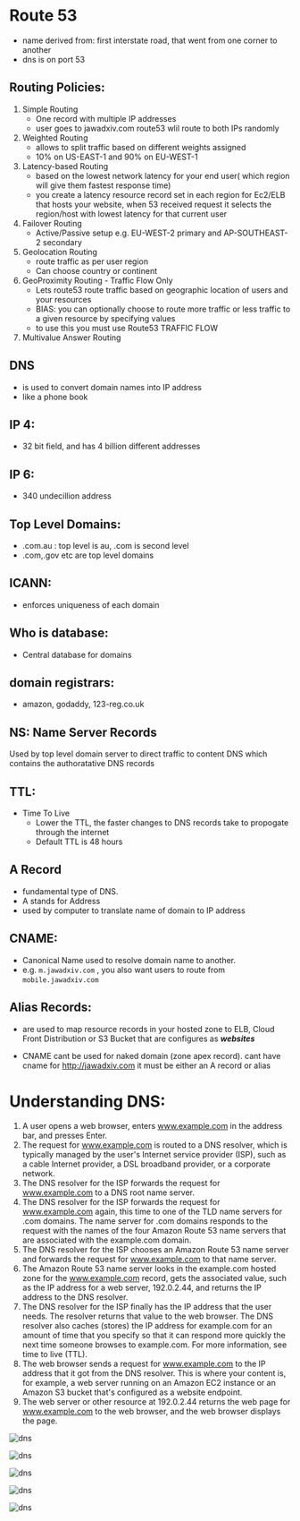 # Route 53 
  * name derived from: first interstate road, that went from one corner to another
  * dns is on port 53
  
## Routing Policies:
 1. Simple Routing
    * One record with multiple IP addresses
    * user goes to jawadxiv.com route53 wlil route to both IPs randomly
 2. Weighted Routing
    * allows to split traffic based on different weights assigned
    * 10% on US-EAST-1 and 90% on EU-WEST-1
 3. Latency-based Routing
    * based on the lowest network latency for your end user( which region will give them fastest response time)
    * you create a latency resource record set in each region for Ec2/ELB that hosts your website, when 53 received request it selects the region/host with lowest latency for that current user
 4. Failover Routing
    * Active/Passive setup e.g. EU-WEST-2 primary and AP-SOUTHEAST-2 secondary
 5. Geolocation Routing
    * route traffic as per user region
    * Can choose country or continent
 6. GeoProximity Routing - Traffic Flow Only
    * Lets route53 route traffic based on geographic location of users and your resources
    * BIAS: you can optionally choose to route more traffic or less traffic to a given resource by specifying values
    * to use this you must use Route53 TRAFFIC FLOW
 7. Multivalue Answer Routing
 
## DNS 
  * is used to convert domain names into IP address
  * like a phone book

## IP 4:
  * 32 bit field, and has 4 billion different addresses

## IP 6:
  * 340 undecillion address

## Top Level Domains:
  * .com.au : top level is au, .com is second level
  * .com,.gov etc are top level domains
  
## ICANN:
  * enforces uniqueness of each domain

## Who is database:
  * Central database for domains
 
## domain registrars:
  * amazon, godaddy, 123-reg.co.uk
  
## NS: Name Server Records
  Used by top level domain server to direct traffic to content DNS which contains the authoratative DNS records
  
## TTL:
 * Time To Live
   * Lower the TTL, the faster changes to DNS records take to propogate through the internet
   * Default TTL is 48 hours

## A Record
 * fundamental type of DNS.
 * A stands for Address
 * used by computer to translate name of domain to IP address

## CNAME:
* Canonical Name used to resolve domain name to another.
* e.g. `m.jawadxiv.com` , you also want users to route from `mobile.jawadxiv.com`

## Alias Records:
* are used to map resource records in your hosted zone to ELB, Cloud Front Distribution or S3 Bucket that are configures as ***websites***

* CNAME cant be used for naked domain (zone apex record). cant have cname for http://jawadxiv.com it must be either an A record or alias


# Understanding DNS:
 
1. A user opens a web browser, enters www.example.com in the address bar, and presses Enter.
2. The request for www.example.com is routed to a DNS resolver, which is typically managed by the user's Internet service provider (ISP), such as a cable Internet provider, a DSL broadband provider, or a corporate network.
3. The DNS resolver for the ISP forwards the request for www.example.com to a DNS root name server.
4. The DNS resolver for the ISP forwards the request for www.example.com again, this time to one of the TLD name servers for .com domains. The name server for .com domains responds to the request with the names of the four Amazon Route 53 name servers that are associated with the example.com domain.
5. The DNS resolver for the ISP chooses an Amazon Route 53 name server and forwards the request for www.example.com to that name server.
6. The Amazon Route 53 name server looks in the example.com hosted zone for the www.example.com record, gets the associated value, such as the IP address for a web server, 192.0.2.44, and returns the IP address to the DNS resolver.
7. The DNS resolver for the ISP finally has the IP address that the user needs. The resolver returns that value to the web browser. The DNS resolver also caches (stores) the IP address for example.com for an amount of time that you specify so that it can respond more quickly the next time someone browses to example.com. For more information, see time to live (TTL).
8. The web browser sends a request for www.example.com to the IP address that it got from the DNS resolver. This is where your content is, for example, a web server running on an Amazon EC2 instance or an Amazon S3 bucket that's configured as a website endpoint.
9. The web server or other resource at 192.0.2.44 returns the web page for www.example.com to the web browser, and the web browser displays the page.

![dns](https://github.com/jawad1989/aws-solution-architect/blob/master/Route53/images/0%20-DNS.PNG)

![dns](https://github.com/jawad1989/aws-solution-architect/blob/master/Route53/images/1-%20DNS.PNG)

![dns](https://github.com/jawad1989/aws-solution-architect/blob/master/Route53/images/1%20-%20b%20DNS.PNG)

![dns](https://github.com/jawad1989/aws-solution-architect/blob/master/Route53/images/2%20-%20DNS.PNG)

![dns](https://github.com/jawad1989/aws-solution-architect/blob/master/Route53/images/3%20-%20DNS.png)



  
  
